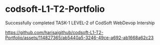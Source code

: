 # codsoft-L1-T2-Portfolio
 Successfully completed TASK-1 LEVEL-2 of CodSoft WebDevop Intership




https://github.com/harisaigithub/codsoft-L1-T2-Portfolio/assets/114827365/ab5440a5-3246-49ce-a692-ab1668a62c23



